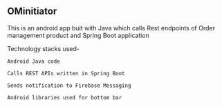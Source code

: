 ## OMinitiator

This is an android app buit with Java which calls Rest endpoints of Order management product and Spring Boot application

Technology stacks used- 

```
Android Java code

Calls REST APIs written in Spring Boot

Sends notification to Firebase Messaging

Android libraries used for bottom bar

```

